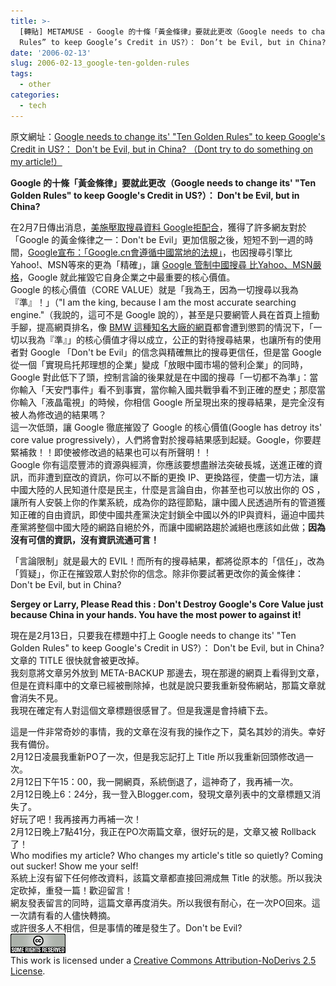 ```yaml
---
title: >-
  [轉貼] METAMUSE - Google 的十條「黃金條律」要就此更改（Google needs to change its’ “Ten Golden
  Rules” to keep Google’s Credit in US?）： Don’t be Evil, but in China?
date: '2006-02-13'
slug: 2006-02-13_google-ten-golden-rules
tags:
  - other
categories:
  - tech
---
```

原文網址：[Google needs to change its' "Ten Golden Rules" to keep Google's Credit in US?： Don't be Evil, but in China? （Dont try to do something on my article!）](http://metamuse.blogspot.com/2006/02/google-needs-to-change-its-ten-golden.html)  
  

**Google 的十條「黃金條律」要就此更改（Google needs to change its' "Ten Golden Rules" to keep Google's Credit in US?）： Don't be Evil, but in China?**  
  
在2月7日傳出消息，[美施壓取搜尋資料 Google拒配合](http://taiwan.cnet.com/news/software/0,2000064574,20104026,00.htm)，獲得了許多網友對於「Google 的黃金條律之一：Don't be Evil」更加信服之後，短短不到一週的時間，[Google宣布：「Google.cn會遵循中國當地的法規」](http://taiwan.cnet.com/news/software/0,2000064574,20104087,00.htm)，也因搜尋引擎比Yahoo!、MSN等來的更為「精確」，讓 [Google 管制中國搜尋 比Yahoo、MSN嚴格](http://taiwan.cnet.com/news/software/0,2000064574,20104124,00.htm)，Google 就此摧毀它自身企業之中最重要的核心價值。  
Google 的核心價值（CORE VALUE）就是「我為王，因為一切搜尋以我為『準』！」（"I am the king, because I am the most accurate searching engine."（我說的，這可不是 Google 說的），甚至是只要網管人員在首頁上擅動手腳，提高網頁排名，像 [BMW 這種知名大廠的網頁](http://taiwan.cnet.com/news/software/0,2000064574,20104173,00.htm)都會遭到懲罰的情況下，「一切以我為『準』」的核心價值才得以成立，公正的對待搜尋結果，也讓所有的使用者對 Google 「Don't be Evil」的信念與精確無比的搜尋更信任，但是當 Google 從一個「實現烏托邦理想的企業」變成「放眼中國市場的營利企業」的同時， Google 對此低下了頭，控制言論的後果就是在中國的搜尋「一切都不為準」：當你輸入「天安門事件」看不到事實，當你輸入國共戰爭看不到正確的歷史；那麼當你輸入「液晶電視」的時候，你相信 Google 所呈現出來的搜尋結果，是完全沒有被人為修改過的結果嗎？  
這一次低頭，讓 Google 徹底摧毀了 Google 的核心價值(Google has detroy its' core value progressively），人們將會對於搜尋結果感到起疑。Google，你要趕緊補救！！即使被修改過的結果也可以有所聲明！！  
Google 你有這麼豐沛的資源與經濟，你應該要想盡辦法突破長城，送進正確的資訊，而非遭到竄改的資訊，你可以不斷的更換 IP、更換路徑，使盡一切方法，讓中國大陸的人民知道什麼是民主，什麼是言論自由，你甚至也可以放出你的 OS ，讓所有人安裝上你的作業系統，成為你的路徑節點，讓中國人民透過所有的管道獲知正確的自由資訊，即使中國共產黨決定封鎖全中國以外的IP與資料，逼迫中國共產黨將整個中國大陸的網路自絕於外，而讓中國網路趨於滅絕也應該如此做；**因為沒有可信的資訊，沒有資訊流通可言！**  
  
「言論限制」就是最大的 EVIL！而所有的搜尋結果，都將從原本的「信任」，改為「質疑」，你正在摧毀眾人對於你的信念。除非你要試著更改你的黃金條律：Don't be Evil, but in China?  
  
**Sergey or Larry, Please Read this : Don't Destroy Google's Core Value just because China in your hands. You have the most power to against it!**  
  
現在是2月13日，只要我在標題中打上 Google needs to change its' "Ten Golden Rules" to keep Google's Credit in US?）： Don't be Evil, but in China?  
文章的 TITLE 很快就會被更改掉。  
我刻意將文章另外放到 META-BACKUP 那邊去，現在那邊的網頁上看得到文章，但是在資料庫中的文章已經被刪除掉，也就是說只要我重新發佈網站，那篇文章就會消失不見。  
我現在確定有人對這個文章標題很感冒了。但是我還是會持續下去。  
  
這是一件非常奇妙的事情，我的文章在沒有我的操作之下，莫名其妙的消失。幸好我有備份。  
2月12日凌晨我重新PO了一次，但是我忘記打上 Title 所以我重新回頭修改過一次。  
2月12日下午15：00，我一開網頁，系統倒退了，這神奇了，我再補一次。  
2月12日晚上6：24分，我一登入Blogger.com，發現文章列表中的文章標題又消失了。  
好玩了吧！我再接再力再補一次！  
2月12日晚上7點41分，我正在PO次兩篇文章，很好玩的是，文章又被 Rollback 了！  
Who modifies my article? Who changes my article's title so quietly? Coming out sucker! Show me your self!  
系統上沒有留下任何修改資料，該篇文章都直接回溯成無 Title 的狀態。所以我決定砍掉，重發一篇！歡迎留言！  
網友發表留言的同時，這篇文章再度消失。所以我很有耐心，在一次PO回來。這一次請有看的人儘快轉摘。  
或許很多人不相信，但是事情的確是發生了。Don't be Evil?  
[![Creative Commons License](images/0.png)](http://creativecommons.org/licenses/by-nd/2.5/)  
This work is licensed under a [Creative Commons Attribution-NoDerivs 2.5 License](http://creativecommons.org/licenses/by-nd/2.5/).